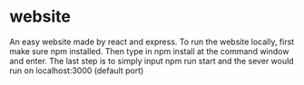 # website
An easy website made by react and express.
To run the website locally, first make sure npm installed. Then type in npm install at the command window and enter.
The last step is to simply input npm run start and the sever would run on localhost:3000 (default port)
